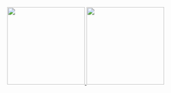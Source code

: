<a href="https://github.com/Airuxul">
  <img height="180em" src="https://github-readme-stats.vercel.app/api?username=Airuxul&theme=buefy&show_icons=true" />
  <img height="180em" src="https://github-readme-stats.vercel.app/api/top-langs/?username=Airuxul&theme=buefy&layout=compact" />
</a>
